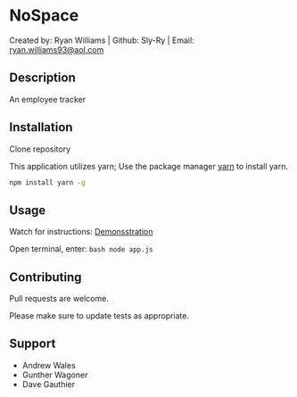 # NoSpace
Created by: Ryan Williams | Github: Sly-Ry | Email: ryan.williams93@aol.com


## Description 

An employee tracker

## Installation

Clone repository

This application utilizes yarn; Use the package manager [yarn](https://yarnpkg.com/getting-started/usage) to install yarn.

```bash
npm install yarn -g
```

## Usage 
Watch for instructions:
[Demonsstration](https://watch.screencastify.com/v/wrEjgu3oWIZ9mU0J8iP9)

Open terminal, enter:
      ```bash
      node app.js
      ```

## Contributing
Pull requests are welcome.

Please make sure to update tests as appropriate.

## Support
- Andrew Wales
- Gunther Wagoner
- Dave Gauthier
